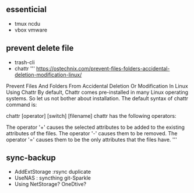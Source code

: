 ## essenticial 
- tmux ncdu 
- vbox vmware
## prevent delete file
- trash-cli
- chattr
'''
https://ostechnix.com/prevent-files-folders-accidental-deletion-modification-linux/

Prevent Files And Folders From Accidental Deletion Or Modification In Linux Using Chattr
By default, Chattr comes pre-installed in many Linux operating systems. So let us not bother about installation.
The default syntax of chattr command is:

chattr [operator] [switch] [filename]
chattr has the following operators:

The operator '+' causes the selected attributes to be added to the existing attributes of the files.
The operator '-' causes them to be removed.
The operator '=' causes them to be the only attributes that the files have.
'''
## sync-backup
- AddExtStorage :rsync duplicate
- UseNAS : syncthing git-Sparkle
- Using NetStorage? OneDtive?

